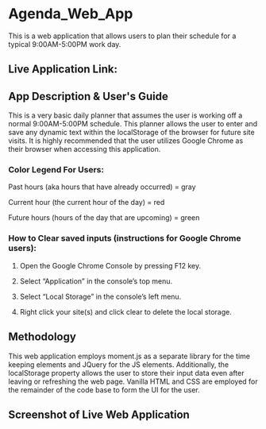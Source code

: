 # Agenda_Web_App
This is a web application that allows users to plan their schedule for a typical 9:00AM-5:00PM work day. 

## Live Application Link:

## App Description & User's Guide
This is a very basic daily planner that assumes the user is working off a normal 9:00AM-5:00PM schedule. This planner allows the user to enter and save any dynamic text within the localStorage of the browser for future site visits. It is highly recommended that the user utilizes Google Chrome as their browser when accessing this application. 

### Color Legend For Users: 

Past hours (aka hours that have already occurred) = gray

Current hour (the current hour of the day) = red

Future hours (hours of the day that are upcoming) = green

### How to Clear saved inputs (instructions for Google Chrome users):
1. Open the Google Chrome Console by pressing F12 key.

2. Select “Application” in the console’s top menu.

3. Select “Local Storage” in the console’s left menu.

4. Right click your site(s) and click clear to delete the local storage.

## Methodology 
This web application employs moment.js as a separate library for the time keeping elements and JQuery for the JS elements. Additionally, the localStorage property allows the user to store their input data even after leaving or refreshing the web page. Vanilla HTML and CSS are employed for the remainder of the code base to form the UI for the user. 

## Screenshot of Live Web Application 

